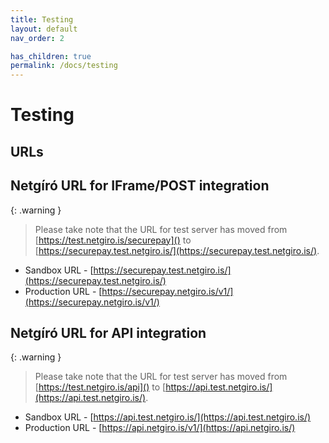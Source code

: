 ```yaml
---
title: Testing
layout: default
nav_order: 2

has_children: true
permalink: /docs/testing
---
```


# Testing

## URLs

## Netgíró URL for IFrame/POST integration

{: .warning }
> Please take note that the URL for test server has moved from [https://test.netgiro.is/securepay]() to [https://securepay.test.netgiro.is/](https://securepay.test.netgiro.is/).


- Sandbox URL - [https://securepay.test.netgiro.is/](https://securepay.test.netgiro.is/) 
- Production URL - [https://securepay.netgiro.is/v1/](https://securepay.netgiro.is/v1/)


## Netgíró URL for API integration

{: .warning }
> Please take note that the URL for test server has moved from [https://test.netgiro.is/api]() to [https://api.test.netgiro.is/](https://api.test.netgiro.is/).


- Sandbox URL - [https://api.test.netgiro.is/](https://api.test.netgiro.is/) 
- Production URL - [https://api.netgiro.is/v1/](https://api.netgiro.is/)